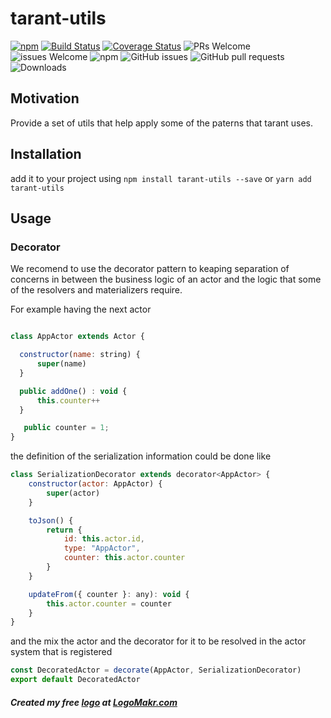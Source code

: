 # tarant-utils

[![npm](https://img.shields.io/npm/v/tarant-utils.svg)](https://www.npmjs.com/package/tarant-utils)
[![Build Status](https://travis-ci.org/tarantx/tarant-utils.svg?branch=master)](https://travis-ci.org/tarantx/tarant-utils)
[![Coverage Status](https://coveralls.io/repos/github/tarantx/tarant-utils/badge.svg?branch=master)](https://coveralls.io/github/tarantx/tarant-utils?branch=master)
![PRs Welcome](https://img.shields.io/badge/PRs-welcome-brightgreen.svg)
![issues Welcome](https://img.shields.io/badge/issues-welcome-brightgreen.svg)
![npm](https://img.shields.io/npm/l/tarant-utils.svg)
![GitHub issues](https://img.shields.io/github/issues/tarantx/tarant-utils.svg)
![GitHub pull requests](https://img.shields.io/github/issues-pr/tarantx/tarant-utils.svg)
![Downloads](https://img.shields.io/npm/dt/tarant-utils.svg)

## Motivation

Provide a set of utils that help apply some of the paterns that tarant uses.

## Installation

add it to your project using `npm install tarant-utils --save` or `yarn add tarant-utils`

## Usage

### Decorator

We recomend to use the decorator pattern to keaping separation of concerns in between the business logic of an actor and the logic that some of the resolvers and materializers require.

For example having the next actor

```js

class AppActor extends Actor {

  constructor(name: string) {
      super(name)
  }

  public addOne() : void {
      this.counter++
  }

   public counter = 1; 
}
```
the definition of the serialization information could be done like
```js
class SerializationDecorator extends decorator<AppActor> {
    constructor(actor: AppActor) {
        super(actor)
    }

    toJson() {
        return {
            id: this.actor.id,
            type: "AppActor",
            counter: this.actor.counter
        }
    }

    updateFrom({ counter }: any): void {
        this.actor.counter = counter
    }
}
```
and the mix the actor and the decorator for it to be resolved in the actor system that is registered
```js
const DecoratedActor = decorate(AppActor, SerializationDecorator)
export default DecoratedActor
```

##### Created my free [logo](https://logomakr.com/8lSyYS) at <a href="http://logomakr.com" title="Logo Makr">LogoMakr.com</a> 


